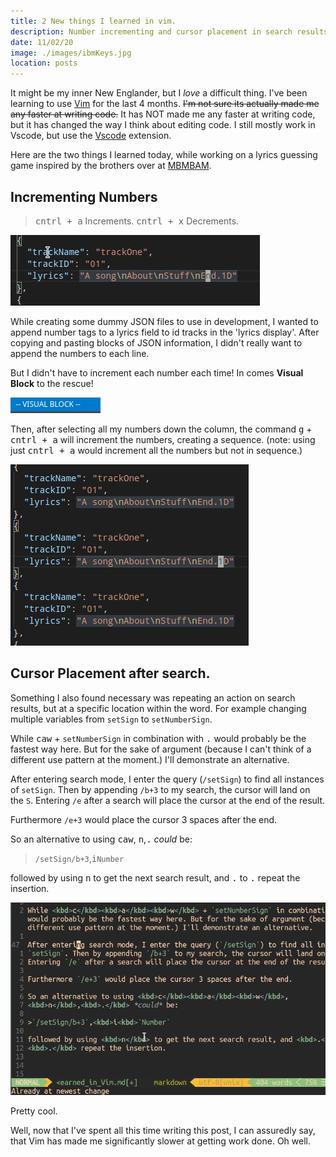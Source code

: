 ```yaml
---
title: 2 New things I learned in vim.
description: Number incrementing and cursor placement in search results.
date: 11/02/20
image: ./images/ibmKeys.jpg
location: posts
---
```


It might be my inner New Englander, but I _love_ a difficult thing. I've been learning
to use [Vim](<https://en.wikipedia.org/wiki/Vim_(text_editor)>) for the last 4 months. ~~I'm
not sure its actually made me any faster at writing code.~~ It has NOT made me any
faster at writing code, but it has changed the way I think about editing code. I still
mostly work in Vscode, but use the [Vscode](https://github.com/VSCodeVim/Vim) extension.

Here are the two things I learned today, while working on a lyrics guessing game
inspired by the brothers over at [MBMBAM](https://www.themcelroy.family/mbmbam).

## Incrementing Numbers

> <kbd>cntrl + a</kbd> Increments.
> <kbd>cntrl + x</kbd> Decrements.

![incrementing the number under the cursor with vim](./images/inc.gif)

While creating some dummy JSON files to use in development, I wanted to append number
tags to a lyrics field to id tracks in the 'lyrics display'. After copying and pasting
blocks of JSON information, I didn't really want to append the numbers to each line.

But I didn't have to increment each number each time! In comes **Visual Block** to
the rescue!

![<kbd>cntrl + v</kbd> Enters visual block mode](./images/visualblock.png)

Then, after selecting all my numbers down the column, the command <kbd>g</kbd> +
<kbd>cntrl + a</kbd> will increment the numbers, creating a sequence. (note: using just
<kbd>cntrl + a</kbd> would increment all the numbers but not in sequence.)

![Incrementing a whole column of numbers, sequentially!](./images/colinc.gif)

## Cursor Placement after search.

Something I also found necessary was repeating an action on search results, but at a
specific location within the word. For example changing multiple variables from
`setSign` to `setNumberSign`.

While <kbd>c</kbd><kbd>a</kbd><kbd>w</kbd> + `setNumberSign` in combination with <kbd>.</kbd> would probably be the fastest way here. But for the sake of argument (because I can't think of a different use pattern at the moment.) I'll demonstrate an alternative.

After entering search mode, I enter the query (`/setSign`) to find all instances of
`setSign`. Then by appending `/b+3` to my search, the cursor will land on the `S`.
Entering `/e` after a search will place the cursor at the end of the result.

Furthermore `/e+3` would place the cursor 3 spaces after the end.

So an alternative to using <kbd>c</kbd><kbd>a</kbd><kbd>w</kbd>,
<kbd>n</kbd>,<kbd>.</kbd> _could_ be:

> `/setSign/b+3`,<kbd>i<kbd>`Number`

followed by using <kbd>n</kbd> to get the next search result, and <kbd>.</kbd> to
<kbd>.</kbd> repeat the insertion.

![`/setSign/b+3` in action](./images/searchcursor.gif)

Pretty cool.

Well, now that I've spent all this time writing this post, I can assuredly say, that
Vim has made me significantly slower at getting work done. Oh well.
